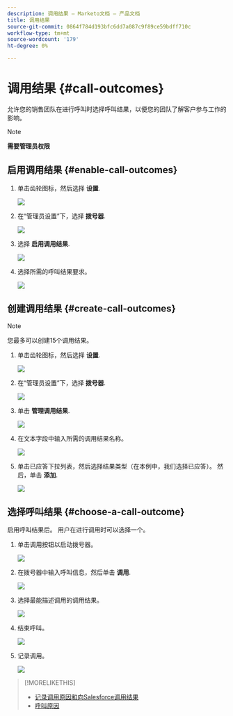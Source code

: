 ```yaml
---
description: 调用结果 — Marketo文档 — 产品文档
title: 调用结果
source-git-commit: 0864f784d193bfc6dd7a087c9f89ce59bdff710c
workflow-type: tm+mt
source-wordcount: '179'
ht-degree: 0%

---
```


# 调用结果 {#call-outcomes}

允许您的销售团队在进行呼叫时选择呼叫结果，以便您的团队了解客户参与工作的影响。

>[!NOTE]
>
>**需要管理员权限**

## 启用调用结果 {#enable-call-outcomes}

1. 单击齿轮图标，然后选择 **设置**.

   ![](assets/call-outcomes-1.png)

1. 在“管理员设置”下，选择 **拨号器**.

   ![](assets/call-outcomes-2.png)

1. 选择 **启用调用结果**.

   ![](assets/call-outcomes-3.png)

1. 选择所需的呼叫结果要求。

   ![](assets/call-outcomes-4.png)

## 创建调用结果 {#create-call-outcomes}

>[!NOTE]
>
>您最多可以创建15个调用结果。

1. 单击齿轮图标，然后选择 **设置**.

   ![](assets/call-outcomes-5.png)

1. 在“管理员设置”下，选择 **拨号器**.

   ![](assets/call-outcomes-6.png)

1. 单击 **管理调用结果**.

   ![](assets/call-outcomes-7.png)

1. 在文本字段中输入所需的调用结果名称。

   ![](assets/call-outcomes-8.png)

1. 单击已应答下拉列表，然后选择结果类型（在本例中，我们选择已应答）。 然后，单击 **添加**.

   ![](assets/call-outcomes-9.png)

## 选择呼叫结果 {#choose-a-call-outcome}

启用呼叫结果后。 用户在进行调用时可以选择一个。

1. 单击调用按钮以启动拨号器。

   ![](assets/call-outcomes-10.png)

1. 在拨号器中输入呼叫信息，然后单击 **调用**.

   ![](assets/call-outcomes-11.png)

1. 选择最能描述调用的调用结果。

   ![](assets/call-outcomes-12.png)

1. 结束呼叫。

   ![](assets/call-outcomes-13.png)

1. 记录调用。

   ![](assets/call-outcomes-14.png)

>[!MORELIKETHIS]
>
>* [记录调用原因和向Salesforce调用结果](/help/marketo/product-docs/marketo-sales-insight/actions/phone/log-call-reasons-and-call-outcomes-to-salesforce.md)
>* [呼叫原因](/help/marketo/product-docs/marketo-sales-insight/actions/phone/call-reasons.md)


